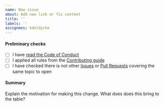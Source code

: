 ```yaml
---
name: New issue
about: Add new link or fix content
title: ''
labels: ''
assignees: kdeldycke
---
```


#### Preliminary checks

- [ ] I have [read the Code of Conduct](https://github.com/kdeldycke/awesome-billing/blob/main/.github/code-of-conduct.md)
- [ ] I applied all rules from the [Contributing guide](https://github.com/kdeldycke/awesome-billing/blob/main/.github/contributing.md)
- [ ] I have checked there is not other [Issues](https://github.com/kdeldycke/awesome-billing/issues) or [Pull Requests](https://github.com/kdeldycke/awesome-billing/pulls) covering the same topic to open

#### Summary

<!-- You can skip this if you're proposing something as trivial as fixing a typo -->

Explain the motivation for making this change. What does does this bring to the table?

